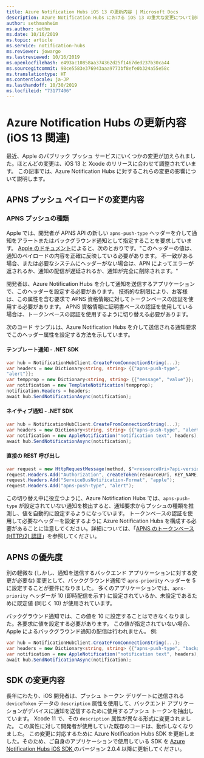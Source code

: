 ```yaml
---
title: Azure Notification Hubs iOS 13 の更新内容 | Microsoft Docs
description: Azure Notification Hubs における iOS 13 の重大な変更について説明します
author: sethmanheim
ms.author: sethm
ms.date: 10/16/2019
ms.topic: article
ms.service: notification-hubs
ms.reviewer: jowargo
ms.lastreviewed: 10/16/2019
ms.openlocfilehash: e493ac10858aa374362d25f1467ded237b30ca44
ms.sourcegitcommit: 98ce5583e376943aaa9773bf8efe0b324a55e58c
ms.translationtype: HT
ms.contentlocale: ja-JP
ms.lasthandoff: 10/30/2019
ms.locfileid: "73177406"
---
```

# <a name="azure-notification-hubs-updates-for-ios-13"></a>Azure Notification Hubs の更新内容 (iOS 13 関連)

最近、Apple のパブリック プッシュ サービスにいくつかの変更が加えられました。ほとんどの変更は、iOS 13 と Xcode のリリースに合わせて調整されています。 この記事では、Azure Notification Hubs に対するこれらの変更の影響について説明します。

## <a name="apns-push-payload-changes"></a>APNS プッシュ ペイロードの変更内容

### <a name="apns-push-type"></a>APNS プッシュの種類

Apple では、開発者が APNS API の新しい `apns-push-type` ヘッダーを介して通知をアラートまたはバックグラウンド通知として指定することを要求しています。 [Apple のドキュメント](https://developer.apple.com/documentation/usernotifications/setting_up_a_remote_notification_server/sending_notification_requests_to_apns)によると、次のとおりです。"このヘッダーの値は、通知のペイロードの内容を正確に反映している必要があります。 不一致がある場合、または必要なシステムにヘッダーがない場合は、APN によってエラーが返されるか、通知の配信が遅延されるか、通知が完全に削除されます。"

開発者は、Azure Notification Hubs を介して通知を送信するアプリケーションで、このヘッダーを設定する必要があります。 技術的な制限により、お客様は、この属性を含む要求で APNS 資格情報に対してトークンベースの認証を使用する必要があります。 APNS 資格情報に証明書ベースの認証を使用している場合は、トークンベースの認証を使用するように切り替える必要があります。

次のコード サンプルは、Azure Notification Hubs を介して送信される通知要求でこのヘッダー属性を設定する方法を示しています。

#### <a name="template-notifications---net-sdk"></a>テンプレート通知 - .NET SDK

```csharp
var hub = NotificationHubClient.CreateFromConnectionString(...);
var headers = new Dictionary<string, string> {{"apns-push-type",
"alert"}};
var tempprop = new Dictionary<string, string> {{"message", "value"}};
var notification = new TemplateNotification(tempprop);
notification.Headers = headers;
await hub.SendNotificationAsync(notification);
```

#### <a name="native-notifications---net-sdk"></a>ネイティブ通知 - .NET SDK

```csharp
var hub = NotificationHubClient.CreateFromConnectionString(...);
var headers = new Dictionary<string, string> {{"apns-push-type", "alert"}};
var notification = new AppleNotification("notification text", headers);
await hub.SendNotificationAsync(notification);
```

#### <a name="direct-rest-calls"></a>直接の REST 呼び出し

```csharp
var request = new HttpRequestMessage(method, $"<resourceUri>?api-version=2017-04");
request.Headers.Add("Authorization", createToken(resourceUri, KEY_NAME, KEY_VALUE));
request.Headers.Add("ServiceBusNotification-Format", "apple");
request.Headers.Add("apns-push-type", "alert");
```

この切り替え中に役立つように、Azure Notification Hubs では、`apns-push-type` が設定されていない通知を検出すると、通知要求からプッシュの種類を推測し、値を自動的に設定するようになっています。 トークンベースの認証を使用して必要なヘッダーを設定するように Azure Notification Hubs を構成する必要があることに注意してください。詳細については、「[APNS のトークンベース (HTTP/2) 認証](notification-hubs-push-notification-http2-token-authentification.md)」を参照してください。

## <a name="apns-priority"></a>APNS の優先度

別の軽微な (しかし、通知を送信するバックエンド アプリケーションに対する変更が必要な) 変更として、バックグラウンド通知で `apns-priority` ヘッダーを 5 に設定することが要件になりました。 多くのアプリケーションでは、`apns-priority` ヘッダーが 10 (即時配信を示す) に設定されているか、未設定であるために既定値 (同じく 10) が使用されています。

バックグラウンド通知では、この値を 10 に設定することはできなくなりました。各要求に値を設定する必要があります。 この値が指定されていない場合、Apple によるバックグラウンド通知の配信は行われません。 例:

```csharp
var hub = NotificationHubClient.CreateFromConnectionString(...);
var headers = new Dictionary<string, string> {{"apns-push-type", "background"}, { "apns-priority", "5" }};
var notification = new AppleNotification("notification text", headers);
await hub.SendNotificationAsync(notification);
```

## <a name="sdk-changes"></a>SDK の変更内容

長年にわたり、iOS 開発者は、プッシュ トークン デリゲートに送信される `deviceToken` データの `description` 属性を使用して、バックエンド アプリケーションがデバイスに通知を送信するために使用するプッシュ トークンを抽出しています。 Xcode 11 で、その `description` 属性が異なる形式に変更されました。 この属性に対して開発者が使用していた既存のコードは、動作しなくなりました。 この変更に対応するために Azure Notification Hubs SDK を更新しました。そのため、ご自身のアプリケーションで使用している SDK を [Azure Notification Hubs iOS SDK ](https://github.com/Azure/azure-notificationhubs-ios) のバージョン 2.0.4 以降に更新してください。
